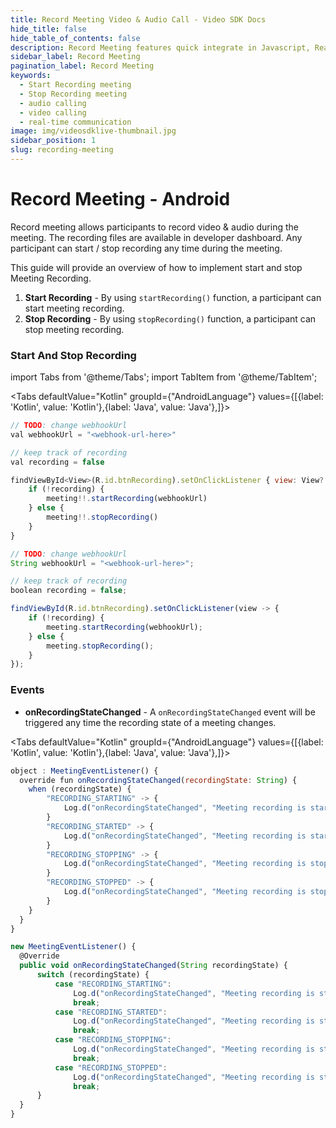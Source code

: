 ```yaml
---
title: Record Meeting Video & Audio Call - Video SDK Docs
hide_title: false
hide_table_of_contents: false
description: Record Meeting features quick integrate in Javascript, React JS, Android, IOS, React Native, Flutter with Video SDK to add live video & audio conferencing to your applications.
sidebar_label: Record Meeting
pagination_label: Record Meeting
keywords:
  - Start Recording meeting
  - Stop Recording meeting
  - audio calling
  - video calling
  - real-time communication
image: img/videosdklive-thumbnail.jpg
sidebar_position: 1
slug: recording-meeting
---
```


# Record Meeting - Android

Record meeting allows participants to record video & audio during the meeting. The recording files are available in developer dashboard.
Any participant can start / stop recording any time during the meeting.

This guide will provide an overview of how to implement start and stop Meeting Recording.

1. **Start Recording** - By using `startRecording()` function, a participant can start meeting recording.
2. **Stop Recording** - By using `stopRecording()` function, a participant can stop meeting recording.

### Start And Stop Recording

import Tabs from '@theme/Tabs';
import TabItem from '@theme/TabItem';

<Tabs
defaultValue="Kotlin"
groupId={"AndroidLanguage"}
values={[{label: 'Kotlin', value: 'Kotlin'},{label: 'Java', value: 'Java'},]}>

<TabItem value="Kotlin">

```js
// TODO: change webhookUrl
val webhookUrl = "<webhook-url-here>"

// keep track of recording
val recording = false

findViewById<View>(R.id.btnRecording).setOnClickListener { view: View? ->
    if (!recording) {
        meeting!!.startRecording(webhookUrl)
    } else {
        meeting!!.stopRecording()
    }
}
```

</TabItem>

<TabItem value="Java">

```js
// TODO: change webhookUrl
String webhookUrl = "<webhook-url-here>";

// keep track of recording
boolean recording = false;

findViewById(R.id.btnRecording).setOnClickListener(view -> {
    if (!recording) {
        meeting.startRecording(webhookUrl);
    } else {
        meeting.stopRecording();
    }
});
```

</TabItem>

</Tabs>

### Events

- **onRecordingStateChanged** - A `onRecordingStateChanged` event will be triggered any time the recording state of a meeting changes.

<Tabs
defaultValue="Kotlin"
groupId={"AndroidLanguage"}
values={[{label: 'Kotlin', value: 'Kotlin'},{label: 'Java', value: 'Java'},]}>

<TabItem value="Kotlin">

```js
object : MeetingEventListener() {
  override fun onRecordingStateChanged(recordingState: String) {
    when (recordingState) {
        "RECORDING_STARTING" -> {
            Log.d("onRecordingStateChanged", "Meeting recording is starting")
        }
        "RECORDING_STARTED" -> {
            Log.d("onRecordingStateChanged", "Meeting recording is started")
        }
        "RECORDING_STOPPING" -> {
            Log.d("onRecordingStateChanged", "Meeting recording is stopping")
        }
        "RECORDING_STOPPED" -> {
            Log.d("onRecordingStateChanged", "Meeting recording is stopped")
        }
    }
  }
}
```

</TabItem>

<TabItem value="Java">

```js
new MeetingEventListener() {
  @Override
  public void onRecordingStateChanged(String recordingState) {
      switch (recordingState) {
          case "RECORDING_STARTING":
              Log.d("onRecordingStateChanged", "Meeting recording is starting");
              break;
          case "RECORDING_STARTED":
              Log.d("onRecordingStateChanged", "Meeting recording is started");
              break;
          case "RECORDING_STOPPING":
              Log.d("onRecordingStateChanged", "Meeting recording is stopping");
              break;
          case "RECORDING_STOPPED":
              Log.d("onRecordingStateChanged", "Meeting recording is stopped");
              break;
      }
  }
}
```

</TabItem>

</Tabs>
